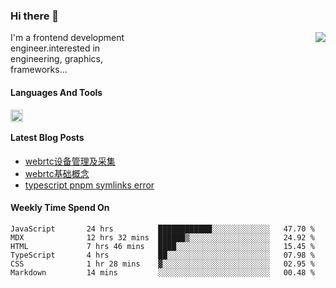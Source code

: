 <!--
**zhaohuanyuu/zhaohuanyuu** is a ✨ _special_ ✨ repository because its `README.md` (this file) appears on your GitHub profile.
-->

### Hi there 👋

<picture>
  <source media="(prefers-color-scheme: dark)" srcset="https://github-readme-stats.vercel.app/api?username=zhaohuanyuu&count_private=true&show_icons=true&theme=city_lights&hide_title=true">
  <img align="right" src="https://github-readme-stats.vercel.app/api?username=zhaohuanyuu&count_private=true&show_icons=true&hide_title=true">
</picture>

<p align="left" style="width:40%">I'm a frontend development engineer.interested in engineering, graphics, frameworks...</p>

#### Languages And Tools

<img align="left" height="20" src="https://skillicons.dev/icons?i=js,ts,nodejs,react,vue,gatsby,materialui,graphql,nestjs,electron,flutter" />

</br>

#### Latest Blog Posts
<!-- BLOG-POST-LIST:START -->
- [webrtc设备管理及采集](https://zhy.gatsbyjs.io/blog/webrtc-device)
- [webrtc基础概念](https://zhy.gatsbyjs.io/blog/webrtc-basic)
- [typescript pnpm symlinks error](https://zhy.gatsbyjs.io/blog/ts-pnpm)
<!-- BLOG-POST-LIST:END -->

#### Weekly Time Spend On
<!--START_SECTION:waka-->

```text
JavaScript       24 hrs          ████████████░░░░░░░░░░░░░   47.70 %
MDX              12 hrs 32 mins  ██████▒░░░░░░░░░░░░░░░░░░   24.92 %
HTML             7 hrs 46 mins   ████░░░░░░░░░░░░░░░░░░░░░   15.45 %
TypeScript       4 hrs           ██░░░░░░░░░░░░░░░░░░░░░░░   07.98 %
CSS              1 hr 28 mins    ▓░░░░░░░░░░░░░░░░░░░░░░░░   02.95 %
Markdown         14 mins         ░░░░░░░░░░░░░░░░░░░░░░░░░   00.48 %
```

<!--END_SECTION:waka-->
